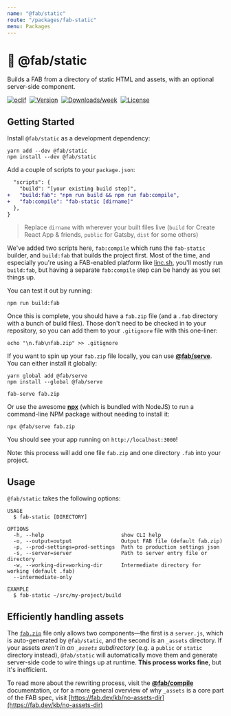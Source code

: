 ```yaml
---
name: "@fab/static"
route: "/packages/fab-static"
menu: Packages
---
```


# 💎 @fab/static

Builds a FAB from a directory of static HTML and assets, with an optional server-side component.

[![oclif](https://img.shields.io/badge/cli-oclif-brightgreen.svg)](https://oclif.io)&nbsp;
[![Version](https://img.shields.io/npm/v/@fab/static.svg)](https://npmjs.org/package/@fab/static)&nbsp;
[![Downloads/week](https://img.shields.io/npm/dw/@fab/static.svg)](https://npmjs.org/package/@fab/static)&nbsp;
[![License](https://img.shields.io/npm/l/@fab/static.svg)](https://github.com/fab-spec/fab/blob/master/package.json)&nbsp;

## Getting Started

Install `@fab/static` as a development dependency:

```
yarn add --dev @fab/static
npm install --dev @fab/static
```

Add a couple of scripts to your `package.json`:

```diff
  "scripts": {
    "build": "[your existing build step]",
+   "build:fab": "npm run build && npm run fab:compile",
+   "fab:compile": "fab-static [dirname]"
  },
}
```

> Replace `dirname` with wherever your built files live (`build` for Create React App & friends, `public` for Gatsby, `dist` for some others)

We've added two scripts here, `fab:compile` which runs the `fab-static` builder, and `build:fab` that builds the project first. Most of the time, and especially you're using a FAB-enabled platform like [linc.sh](https://linc.sh), you'll mostly run `build:fab`, but having a separate `fab:compile` step can be handy as you set things up.

You can test it out by running: 

```
npm run build:fab
```

Once this is complete, you should have a `fab.zip` file (and a `.fab` directory with a bunch of build files). Those don't need to be checked in to your repository, so you can add them to your `.gitignore` file with this one-liner:

```
echo "\n.fab\nfab.zip" >> .gitignore
```

If you want to spin up your `fab.zip` file locally, you can use [**@fab/serve**](./fab-serve). You can either install it globally:

```
yarn global add @fab/serve
npm install --global @fab/serve

fab-serve fab.zip
``` 

Or use the awesome [**npx**](https://www.npmjs.com/package/npx) (which is bundled with NodeJS) to run a command-line NPM package without needing to install it:

```
npx @fab/serve fab.zip
```

You should see your app running on `http://localhost:3000`!

Note: this process will add one file `fab.zip` and one directory `.fab` into your project. 

## Usage

`@fab/static` takes the following options:

```
USAGE
  $ fab-static [DIRECTORY]

OPTIONS
  -h, --help                         show CLI help
  -o, --output=output                Output FAB file (default fab.zip)
  -p, --prod-settings=prod-settings  Path to production settings json
  -s, --server=server                Path to server entry file or directory
  -w, --working-dir=working-dir      Intermediate directory for working (default .fab)
  --intermediate-only

EXAMPLE
  $ fab-static ~/src/my-project/build
```

## Efficiently handling assets

The [`fab.zip`](https://fab.dev/#fabzip-specification) file only allows two components—the first is a `server.js`, which is auto-generated by `@fab/static`, and the second is an `_assets` directory. If your assets _aren't in an `_assets` subdirectory_ (e.g. a `public` or `static` directory instead), `@fab/static` will automatically move them and generate server-side code to wire things up at runtime. **This process works fine**, but it's inefficient.

To read more about the rewriting process, visit the [**@fab/compile**](https://fab.dev/packages/fab-compile#_assets-vs-public-assets) documentation, or for a more general overview of why `_assets` is a core part of the FAB spec, visit [https://fab.dev/kb/no-assets-dir](https://fab.dev/kb/no-assets-dir)
